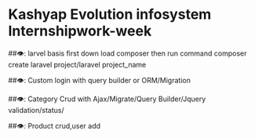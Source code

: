 # Kashyap Evolution infosystem Internshipwork-week
##:eye:: larvel basis 
first down load composer then run command composer create laravel project/laravel project_name



##:eye::  Custom login with query builder or ORM/Migration


##:eye::  Category Crud with Ajax/Migrate/Query Builder/Jquery validation/status/



##:eye:: Product crud,user add 

